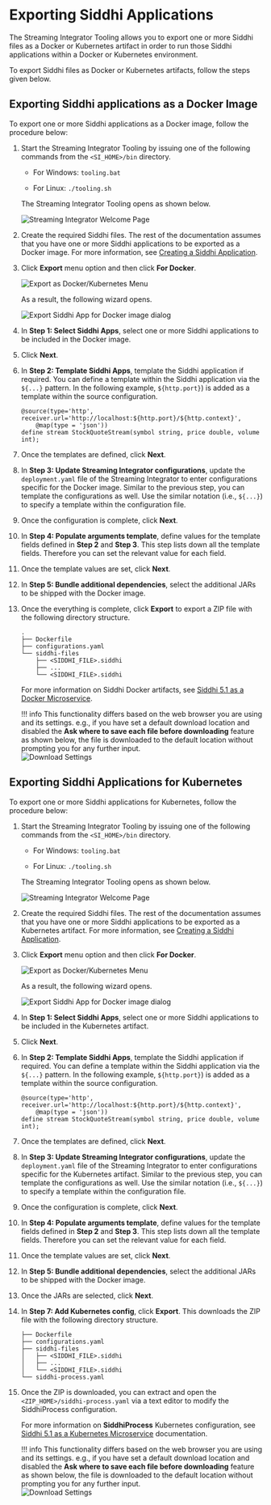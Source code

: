 # Exporting Siddhi Applications

The Streaming Integrator Tooling allows you to export one or more Siddhi files as a Docker or Kubernetes artifact in order to run those Siddhi applications within a Docker or Kubernetes environment.

To export Siddhi files as Docker or Kubernetes artifacts, follow the steps given below.

## Exporting Siddhi applications as a Docker Image

To export one or more Siddhi applications as a Docker image, follow the procedure below:

1. Start the Streaming Integrator Tooling by issuing one of the following commands from the `<SI_HOME>/bin` directory.

    - For Windows: `tooling.bat`

    - For Linux: `./tooling.sh`

    The Streaming Integrator Tooling opens as shown below.

    ![Streaming Integrator Welcome Page](../images/exporting-Siddhi-Applications/SI-Welcome_Page.png)

2. Create the required Siddhi files. The rest of the documentation assumes that you have one or more Siddhi applications to be exported as a Docker image. For more information, see [Creating a Siddhi Application](creating-a-Siddhi-Application.md).

3. Click **Export** menu option and then click **For Docker**.

    ![Export as Docker/Kubernetes Menu](../images/exporting-Siddhi-Applications/Export_Docker_k8s_Menu.png)

    As a result, the following wizard opens.

    ![Export Siddhi App for Docker image dialog](../images/exporting-Siddhi-Applications/Export_Docker_1.png)

4. In **Step 1: Select Siddhi Apps**, select one or more Siddhi applications to be included in the Docker image.

5. Click **Next**.

6. In **Step 2: Template Siddhi Apps**, template the Siddhi application if required. You can define a template within the Siddhi application via the `${...}` pattern. In the following example,  `${http.port}`) is added as a template within the source configuration.

    ```
    @source(type='http', receiver.url='http://localhost:${http.port}/${http.context}',
        @map(type = 'json'))
    define stream StockQuoteStream(symbol string, price double, volume int);
    ```

7. Once the templates are defined, click **Next**.

8. In **Step 3: Update Streaming Integrator configurations**, update the `deployment.yaml` file of the Streaming Integrator to enter configurations specific for the Docker image. Similar to the previous step, you can template the configurations as well. Use the similar notation (i.e., `${...}`) to specify a template within the configuration file.

9. Once the configuration is complete, click **Next**.

10. In **Step 4: Populate arguments template**, define values for the template fields defined in **Step 2** and **Step 3**. This step lists down all the template fields. Therefore you can set the relevant value for each field.

11. Once the template values are set, click **Next**.

12. In **Step 5: Bundle additional dependencies**, select the additional JARs to be shipped with the Docker image.

13. Once the everything is complete, click **Export** to export a ZIP file with the following directory structure.

    ```
    .
    ├── Dockerfile
    ├── configurations.yaml
    └── siddhi-files
        ├── <SIDDHI_FILE>.siddhi
        ├── ...
        └── <SIDDHI_FILE>.siddhi
    ```

    For more information on Siddhi Docker artifacts, see [Siddhi 5.1 as a Docker Microservice](https://siddhi.io/en/v5.1/docs/siddhi-as-a-docker-microservice/).

    !!! info
        This functionality differs based on the web browser you are using and its settings. e.g., if you have set a default
        download location and disabled the **Ask where to save each file before downloading** feature as shown below, the
        file is downloaded to the default location without prompting you for any further input.<br/>
        ![Download Settings](../images/exporting-Siddhi-Applications/Download_Settings.png)

## Exporting Siddhi Applications for Kubernetes

To export one or more Siddhi applications for Kubernetes, follow the procedure below:

1. Start the Streaming Integrator Tooling by issuing one of the following commands from the `<SI_HOME>/bin` directory.

    - For Windows: `tooling.bat`

    - For Linux: `./tooling.sh`

    The Streaming Integrator Tooling opens as shown below.

    ![Streaming Integrator Welcome Page](../images/exporting-Siddhi-Applications/SI-Welcome_Page.png)

2. Create the required Siddhi files. The rest of the documentation assumes that you have one or more Siddhi applications to be exported as a Kubernetes artifact. For more information, see [Creating a Siddhi Application](creating-a-Siddhi-Application.md).

3. Click **Export** menu option and then click **For Docker**.

    ![Export as Docker/Kubernetes Menu](../images/exporting-Siddhi-Applications/Export_Docker_k8s_Menu.png)

    As a result, the following wizard opens.

    ![Export Siddhi App for Docker image dialog](../images/exporting-Siddhi-Applications/Export_k8s_1.png)

4. In **Step 1: Select Siddhi Apps**, select one or more Siddhi applications to be included in the Kubernetes artifact.

5. Click **Next**.

6. In **Step 2: Template Siddhi Apps**, template the Siddhi application if required. You can define a template within the Siddhi application via the `${...}` pattern. In the following example,  `${http.port}`) is added as a template within the source configuration.

    ```
    @source(type='http', receiver.url='http://localhost:${http.port}/${http.context}',
        @map(type = 'json'))
    define stream StockQuoteStream(symbol string, price double, volume int);
    ```

7. Once the templates are defined, click **Next**.

8. In **Step 3: Update Streaming Integrator configurations**, update the `deployment.yaml` file of the Streaming Integrator to enter configurations specific for the Kubernetes artifact. Similar to the previous step, you can template the configurations as well. Use the similar notation (i.e., `${...}`) to specify a template within the configuration file.

9. Once the configuration is complete, click **Next**.

10. In **Step 4: Populate arguments template**, define values for the template fields defined in **Step 2** and **Step 3**. This step lists down all the template fields. Therefore you can set the relevant value for each field.

11. Once the template values are set, click **Next**.

12. In **Step 5: Bundle additional dependencies**, select the additional JARs to be shipped with the Docker image.

13. Once the JARs are selected, click **Next**.

14. In **Step 7: Add Kubernetes config**, click **Export**. This downloads the ZIP file with the following directory structure.

    ```
    ├── Dockerfile
    ├── configurations.yaml
    ├── siddhi-files
    │   ├── <SIDDHI_FILE>.siddhi
    │   ├── ...
    │   └── <SIDDHI_FILE>.siddhi
    └── siddhi-process.yaml
    ```

15. Once the ZIP is downloaded, you can extract and open the `<ZIP_HOME>/siddhi-process.yaml` via a text editor to modify the SiddhiProcess configuration.

    For more information on **SiddhiProcess** Kubernetes configuration, see [Siddhi 5.1 as a Kubernetes Microservice](https://siddhi.io/en/v5.1/docs/siddhi-as-a-docker-microservice/) documentation.

    !!! info
        This functionality differs based on the web browser you are using and its settings. e.g., if you have set a default
        download location and disabled the **Ask where to save each file before downloading** feature as shown below, the
        file is downloaded to the default location without prompting you for any further input.<br/>
        ![Download Settings](../images/exporting-Siddhi-Applications/Download_Settings.png)